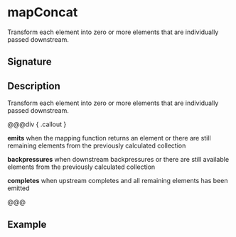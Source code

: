 # mapConcat

Transform each element into zero or more elements that are individually passed downstream.

## Signature

## Description

Transform each element into zero or more elements that are individually passed downstream.


@@@div { .callout }

**emits** when the mapping function returns an element or there are still remaining elements from the previously calculated collection

**backpressures** when downstream backpressures or there are still available elements from the previously calculated collection

**completes** when upstream completes and all remaining elements has been emitted

@@@

## Example

